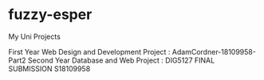 # fuzzy-esper
My Uni Projects

First Year Web Design and Development Project : AdamCordner-18109958-Part2
Second Year Database and Web Project : DIG5127 FINAL SUBMISSION S18109958
